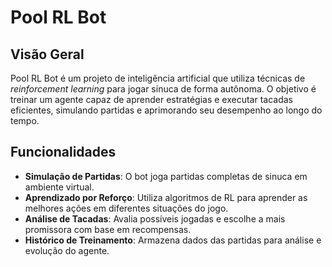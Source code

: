 # Pool RL Bot

## Visão Geral

Pool RL Bot é um projeto de inteligência artificial que utiliza técnicas de _reinforcement learning_ para jogar sinuca de forma autônoma. O objetivo é treinar um agente capaz de aprender estratégias e executar tacadas eficientes, simulando partidas e aprimorando seu desempenho ao longo do tempo.

## Funcionalidades

- **Simulação de Partidas**: O bot joga partidas completas de sinuca em ambiente virtual.
- **Aprendizado por Reforço**: Utiliza algoritmos de RL para aprender as melhores ações em diferentes situações do jogo.
- **Análise de Tacadas**: Avalia possíveis jogadas e escolhe a mais promissora com base em recompensas.
- **Histórico de Treinamento**: Armazena dados das partidas para análise e evolução do agente.